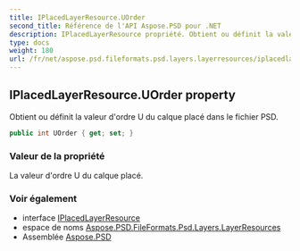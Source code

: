 ```yaml
---
title: IPlacedLayerResource.UOrder
second_title: Référence de l'API Aspose.PSD pour .NET
description: IPlacedLayerResource propriété. Obtient ou définit la valeur dordre U du calque placé dans le fichier PSD.
type: docs
weight: 180
url: /fr/net/aspose.psd.fileformats.psd.layers.layerresources/iplacedlayerresource/uorder/
---
```

## IPlacedLayerResource.UOrder property

Obtient ou définit la valeur d'ordre U du calque placé dans le fichier PSD.

```csharp
public int UOrder { get; set; }
```

### Valeur de la propriété

La valeur d'ordre U du calque placé.

### Voir également

* interface [IPlacedLayerResource](../)
* espace de noms [Aspose.PSD.FileFormats.Psd.Layers.LayerResources](../../iplacedlayerresource/)
* Assemblée [Aspose.PSD](../../../)


